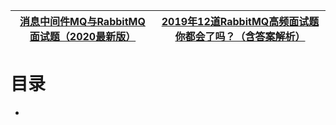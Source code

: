 
 [消息中间件MQ与RabbitMQ面试题（2020最新版）](https://thinkwon.blog.csdn.net/article/details/104588612)|[2019年12道RabbitMQ高频面试题你都会了吗？（含答案解析）](https://mp.weixin.qq.com/s?__biz=MzIwNjg4MzY4NA==&mid=2247484076&idx=1&sn=08d53ffff4ace50bc63bf990424f52fe&chksm=971b9ca7a06c15b15a8c362927078e49aa6eb13c3d6de8acdb52c2b212e2b65f4b93167bc60d&scene=21#wechat_redirect)|
---|---|


# 目录
* []()
